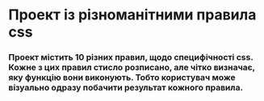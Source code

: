 # Проект iз рiзноманiтними правила css
### Проект мiстить 10 рiзних правил, щодо специфiчностi css. Кожне з цих правил стисло розписано, але чiтко визначає, яку функцiю вони виконують. Тобто користувач може вiзуально одразу побачити результат кожного правила.
